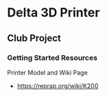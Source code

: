 # Delta 3D Printer

## Club Project

### Getting Started Resources
Printer Model and Wiki Page
- https://reprap.org/wiki/K200

